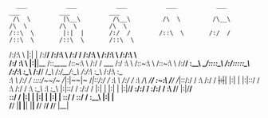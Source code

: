       ___           ___           ___           ___           ___           ___           ___           ___     
     /\  \         |\__\         /\__\         /\  \         /\__\         /\  \         /\  \         /\  \    
    /::\  \        |:|  |       /:/  /        /::\  \       /:/  /        /::\  \       /::\  \       /::\  \   
   /:/\:\  \       |:|  |      /:/__/        /:/\:\  \     /:/  /        /:/\:\  \     /:/\:\  \     /:/\:\  \  
  /:/  \:\  \      |:|__|__   /::\__\____   /::\~\:\  \   /:/  /  ___   /:/  \:\  \   /::\~\:\  \   /::\~\:\  \ 
 /:/__/ \:\__\ ____/::::\__\ /:/\:::::\__\ /:/\:\ \:\__\ /:/__/  /\__\ /:/__/_\:\__\ /:/\:\ \:\__\ /:/\:\ \:\__\
 \:\  \ /:/  / \::::/~~/~    \/_|:|~~|~    \/_|::\/:/  / \:\  \ /:/  / \:\  /\ \/__/ \:\~\:\ \/__/ \/_|::\/:/  /
  \:\  /:/  /   ~~|:|~~|        |:|  |        |:|::/  /   \:\  /:/  /   \:\ \:\__\    \:\ \:\__\      |:|::/  / 
   \:\/:/  /      |:|  |        |:|  |        |:|\/__/     \:\/:/  /     \:\/:/  /     \:\ \/__/      |:|\/__/  
    \::/  /       |:|  |        |:|  |        |:|  |        \::/  /       \::/  /       \:\__\        |:|  |    
     \/__/         \|__|         \|__|         \|__|         \/__/         \/__/         \/__/         \|__|   

<!---
0xKruger/0xKruger is a ✨ special ✨ repository because its `README.md` (this file) appears on your GitHub profile.
You can click the Preview link to take a look at your changes.
--->
